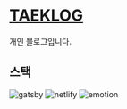 # [TAEKLOG](https://taek.io)

개인 블로그입니다.

## 스택

![gatsby](https://img.shields.io/badge/-Gatsby-663399?&logo=Gatsby&logoColor=white)
![netlify](https://img.shields.io/badge/-Netlify-00C7B7?&logo=Netlify&logoColor=white)
![emotion](https://img.shields.io/badge/-Emotion-%23C43BAD)
